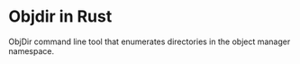 # Objdir in Rust

ObjDir command line tool that enumerates directories in the object manager namespace.
